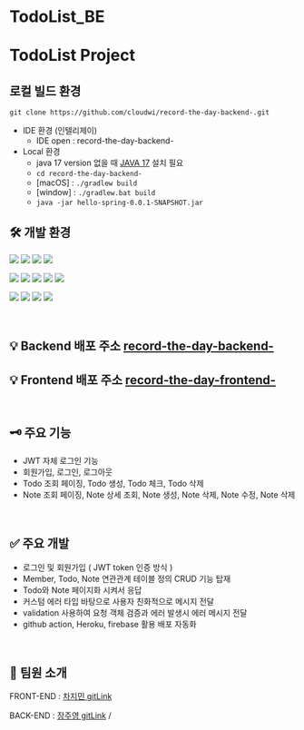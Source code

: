 # TodoList_BE <br><br> TodoList Project

## 로컬 빌드 환경
    git clone https://github.com/cloudwi/record-the-day-backend-.git
- IDE 환경 (인텔리제이)
  - IDE open : record-the-day-backend-
- Local 환경
  - java 17 version 없을 때 [JAVA 17](https://www.oracle.com/java/technologies/downloads/#java17) 설치 필요
  - `cd record-the-day-backend-`
  - [macOS] : `./gradlew build`
  - [window] : `./gradlew.bat build`
  - `java -jar hello-spring-0.0.1-SNAPSHOT.jar`



## 🛠️ 개발 환경

<p>
    <img src="https://img.shields.io/badge/javascript-F7DF1E?style=flat-square&logo=javascript&logoColor=white"/>
    <img src="https://img.shields.io/badge/react-61DAFB?style=flat-square&logo=react&logoColor=white"/>
    <img src="https://img.shields.io/badge/React Router-CA4245?style=flat-square&logo=React Router&logoColor=white"/>
    <img src="https://img.shields.io/badge/redux-%23593d88.svg?style=for-the-badge&logo=redux&logoColor=white"/>
</p>

<p>
    <img src="https://img.shields.io/badge/Spring-6DB33F?style=flat-square&logo=Spring&logoColor=white"/>
    <img src="https://img.shields.io/badge/Spring Boot -6DB33F?style=flat-square&logo=Spring Boot&logoColor=white"/>
    <img src="https://img.shields.io/badge/SpringSecurity-6DB33F?style=flat-square&logo=SpringSecurity&logoColor=white"/>
    <img src="https://img.shields.io/badge/Data JPA-6DB33F?style=flat-square&logo=&logoColor=white"/>
    <img src="https://img.shields.io/badge/PostgreSQL -4479A1?style=flat-square&logo=PostgreSQL&logoColor=white"/>
</p>

<p>
    <img src="https://img.shields.io/badge/Heroku -4479A1?style=flat-square&logo=Heroku&logoColor=white"/>  
    <img src="https://img.shields.io/badge/Github Actions-4285F4?style=flat-square&logo=Github Actions&logoColor=white"/>
    <img src="https://img.shields.io/badge/Firebase-FFCA28?style=flat-square&logo=Firebase&logoColor=white"/>
    <img src="https://img.shields.io/badge/Github-181717?style=flat-square&logo=Github&logoColor=white"/>
</p>

<br>

## 💡 Backend 배포 주소 [record-the-day-backend-](https://cloudwi.herokuapp.com/)
## 💡 Frontend 배포 주소 [record-the-day-frontend-](https://todolist-b3d69.web.app/)

<br>

## 🗝️ 주요 기능

- JWT 자체 로그인 기능
- 회원가입, 로그인, 로그아웃
- Todo 조회 페이징, Todo 생성, Todo 체크, Todo 삭제
- Note 조회 페이징, Note 상세 조회, Note 생성, Note 삭제, Note 수정, Note 삭제

<br>

## ✅ 주요 개발

- 로그인 및 회원가입 ( JWT token 인증 방식 )
- Member, Todo, Note 연관관계 테이블 정의 CRUD 기능 탑재
- Todo와 Note 페이지화 시켜서 응답
- 커스텀 에러 타입 바탕으로 사용자 친화적으로 메시지 전달
- validation 사용하여 요청 객체 검증과 에러 발생시 에러 메시지 전달
- github action, Heroku, firebase 활용 배포 자동화

<br>

## 👬 팀원 소개

FRONT-END : [차지민 gitLink](https://github.com/d-o0o-b11)

BACK-END : [장주영 gitLink](https://github.com/cloudwi) /

<br>
